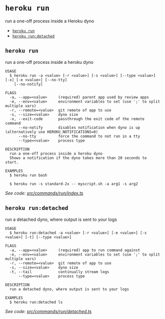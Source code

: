 `heroku run`
============

run a one-off process inside a Heroku dyno

* [`heroku run`](#heroku-run)
* [`heroku run:detached`](#heroku-rundetached)

## `heroku run`

run a one-off process inside a heroku dyno

```
USAGE
  $ heroku run -a <value> [-r <value>] [-s <value>] [--type <value>] [-x] [-e <value>] [--no-tty]
    [--no-notify]

FLAGS
  -a, --app=<value>     (required) parent app used by review apps
  -e, --env=<value>     environment variables to set (use ';' to split multiple vars)
  -r, --remote=<value>  git remote of app to use
  -s, --size=<value>    dyno size
  -x, --exit-code       passthrough the exit code of the remote command
      --no-notify       disables notification when dyno is up (alternatively use HEROKU_NOTIFICATIONS=0)
      --no-tty          force the command to not run in a tty
      --type=<value>    process type

DESCRIPTION
  run a one-off process inside a heroku dyno
  Shows a notification if the dyno takes more than 20 seconds to start.

EXAMPLES
  $ heroku run bash

  $ heroku run -s standard-2x -- myscript.sh -a arg1 -s arg2
```

_See code: [src/commands/run/index.ts](https://github.com/heroku/cli/blob/v9.1.0-beta.0/packages/cli/src/commands/run/index.ts)_

## `heroku run:detached`

run a detached dyno, where output is sent to your logs

```
USAGE
  $ heroku run:detached -a <value> [-r <value>] [-e <value>] [-s <value>] [-t] [--type <value>]

FLAGS
  -a, --app=<value>     (required) app to run command against
  -e, --env=<value>     environment variables to set (use ';' to split multiple vars)
  -r, --remote=<value>  git remote of app to use
  -s, --size=<value>    dyno size
  -t, --tail            continually stream logs
      --type=<value>    process type

DESCRIPTION
  run a detached dyno, where output is sent to your logs

EXAMPLES
  $ heroku run:detached ls
```

_See code: [src/commands/run/detached.ts](https://github.com/heroku/cli/blob/v9.1.0-beta.0/packages/cli/src/commands/run/detached.ts)_
